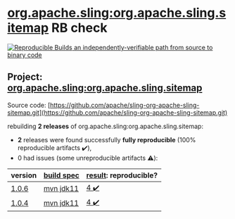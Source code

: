 [org.apache.sling:org.apache.sling.sitemap](https://search.maven.org/artifact/org.apache.sling/org.apache.sling.sitemap/) RB check
=======

[![Reproducible Builds](https://reproducible-builds.org/images/logos/rb.svg) an independently-verifiable path from source to binary code](https://reproducible-builds.org/)

## Project: [org.apache.sling:org.apache.sling.sitemap](https://search.maven.org/artifact/org.apache.sling/org.apache.sling.sitemap/)

Source code: [https://github.com/apache/sling-org-apache-sling-sitemap.git](https://github.com/apache/sling-org-apache-sling-sitemap.git)

rebuilding **2 releases** of org.apache.sling:org.apache.sling.sitemap:
- **2** releases were found successfully **fully reproducible** (100% reproducible artifacts :heavy_check_mark:),
- 0 had issues (some unreproducible artifacts :warning:):

| version | [build spec](BUILDSPEC.md) | [result](https://reproducible-builds.org/docs/jvm/): reproducible? |
| -- | --------- | ------ |
| [1.0.6](https://search.maven.org/artifact/org.apache.sling/org.apache.sling.sitemap/1.0.6/pom) | [mvn jdk11](org.apache.sling.sitemap-1.0.6.buildspec) | [4 :heavy_check_mark: ](org.apache.sling.sitemap-1.0.6.buildcompare) |
| [1.0.4](https://search.maven.org/artifact/org.apache.sling/org.apache.sling.sitemap/1.0.4/pom) | [mvn jdk11](org.apache.sling.sitemap-1.0.4.buildspec) | [4 :heavy_check_mark: ](org.apache.sling.sitemap-1.0.4.buildcompare) |
